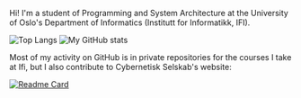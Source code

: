 Hi! I'm a student of Programming and System Architecture at the University of Oslo's Department of Informatics (Institutt for Informatikk, IFI).

![Top Langs](https://github-readme-stats.vercel.app/api/top-langs/?username=yrjarv) ![My GitHub stats](https://github-readme-stats.vercel.app/api?username=yrjarv&show_icons=true)

Most of my activity on GitHub is in private repositories for the courses I take at Ifi, but I also contribute to Cybernetisk Selskab's website:

[![Readme Card](https://github-readme-stats.vercel.app/api/pin/?username=cybernetisk&repo=internsystem-v2)](https://github.com/cybernetisk/internsystem-v2)
